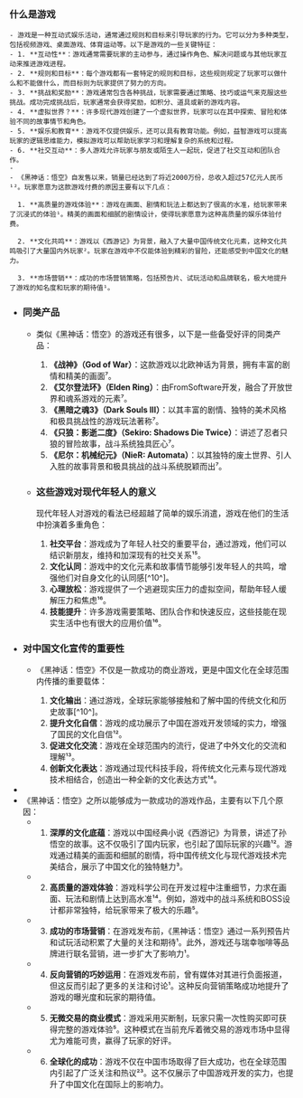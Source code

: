 ### 什么是游戏
	- 游戏是一种互动式娱乐活动，通常通过规则和目标来引导玩家的行为。它可以分为多种类型，包括视频游戏、桌面游戏、体育运动等。以下是游戏的一些关键特征：
	- 1. **互动性**：游戏通常需要玩家的主动参与，通过操作角色、解决问题或与其他玩家互动来推进游戏进程。
	- 2. **规则和目标**：每个游戏都有一套特定的规则和目标，这些规则规定了玩家可以做什么和不能做什么，而目标则为玩家提供了努力的方向。
	- 3. **挑战和奖励**：游戏通常包含各种挑战，玩家需要通过策略、技巧或运气来克服这些挑战。成功完成挑战后，玩家通常会获得奖励，如积分、道具或新的游戏内容。
	- 4. **虚拟世界？**：许多现代游戏创建了一个虚拟世界，玩家可以在其中探索、冒险和体验不同的故事情节和角色。
	- 5. **娱乐和教育**：游戏不仅提供娱乐，还可以具有教育功能。例如，益智游戏可以提高玩家的逻辑思维能力，模拟游戏可以帮助玩家学习和理解复杂的系统和过程。
	- 6. **社交互动**：多人游戏允许玩家与朋友或陌生人一起玩，促进了社交互动和团队合作。
	-
	- 《黑神话：悟空》自发售以来，销量已经达到了将近2000万份，总收入超过57亿元人民币¹²。玩家愿意为这款游戏付费的原因主要有以下几点：
	  
	  1. **高质量的游戏体验**：游戏在画面、剧情和玩法上都达到了很高的水准，给玩家带来了沉浸式的体验¹。精美的画面和细腻的剧情设计，使得玩家愿意为这种高质量的娱乐体验付费。
	  
	  2. **文化共鸣**：游戏以《西游记》为背景，融入了大量中国传统文化元素，这种文化共鸣吸引了大量国内外玩家²。玩家在游戏中不仅能体验到精彩的冒险，还能感受到中国文化的魅力。
	  
	  3. **市场营销**：成功的市场营销策略，包括预告片、试玩活动和品牌联名，极大地提升了游戏的知名度和玩家的期待值¹。
- ### 同类产品
	- 类似《黑神话：悟空》的游戏还有很多，以下是一些备受好评的同类产品：
	  
	  1. **《战神》（God of War）**：这款游戏以北欧神话为背景，拥有丰富的剧情和精美的画面⁷。
	  2. **《艾尔登法环》（Elden Ring）**：由FromSoftware开发，融合了开放世界和魂系游戏的元素⁷。
	  3. **《黑暗之魂3》（Dark Souls III）**：以其丰富的剧情、独特的美术风格和极具挑战性的游戏玩法著称⁷。
	  4. **《只狼：影逝二度》（Sekiro: Shadows Die Twice）**：讲述了忍者只狼的冒险故事，战斗系统独具匠心⁷。
	  5. **《尼尔：机械纪元》（NieR: Automata）**：以其独特的废土世界、引人入胜的故事背景和极具挑战的战斗系统脱颖而出⁷。
	- ### 这些游戏对现代年轻人的意义
	  
	  现代年轻人对游戏的看法已经超越了简单的娱乐消遣，游戏在他们的生活中扮演着多重角色：
	  
	  1. **社交平台**：游戏成为了年轻人社交的重要平台，通过游戏，他们可以结识新朋友，维持和加深现有的社交关系¹⁵。
	  2. **文化认同**：游戏中的文化元素和故事情节能够引发年轻人的共鸣，增强他们对自身文化的认同感[^10^]。
	  3. **心理放松**：游戏提供了一个逃避现实压力的虚拟空间，帮助年轻人缓解压力和焦虑¹⁶。
	  4. **技能提升**：许多游戏需要策略、团队合作和快速反应，这些技能在现实生活中也有很大的应用价值¹⁶。
- ### 对中国文化宣传的重要性
	- 《黑神话：悟空》不仅是一款成功的商业游戏，更是中国文化在全球范围内传播的重要载体：
	  
	  1. **文化输出**：通过游戏，全球玩家能够接触和了解中国的传统文化和历史故事[^10^]。
	  2. **提升文化自信**：游戏的成功展示了中国在游戏开发领域的实力，增强了国民的文化自信¹²。
	  3. **促进文化交流**：游戏在全球范围内的流行，促进了中外文化的交流和理解¹³。
	  4. **创新文化表达**：游戏通过现代科技手段，将传统文化元素与现代游戏技术相结合，创造出一种全新的文化表达方式¹⁴。
-
- 《黑神话：悟空》之所以能够成为一款成功的游戏作品，主要有以下几个原因：
	- 1. **深厚的文化底蕴**：游戏以中国经典小说《西游记》为背景，讲述了孙悟空的故事。这不仅吸引了国内玩家，也引起了国际玩家的兴趣¹²。游戏通过精美的画面和细腻的剧情，将中国传统文化与现代游戏技术完美结合，展示了中国文化的独特魅力³。
	- 2. **高质量的游戏体验**：游戏科学公司在开发过程中注重细节，力求在画面、玩法和剧情上达到高水准¹⁴。例如，游戏中的战斗系统和BOSS设计都非常独特，给玩家带来了极大的乐趣⁵。
	- 3. **成功的市场营销**：在游戏发布前，《黑神话：悟空》通过一系列预告片和试玩活动积累了大量的关注和期待¹。此外，游戏还与瑞幸咖啡等品牌进行联名营销，进一步扩大了影响力¹。
	- 4. **反向营销的巧妙运用**：在游戏发布前，曾有媒体对其进行负面报道，但这反而引起了更多的关注和讨论¹。这种反向营销策略成功地提升了游戏的曝光度和玩家的期待值。
	- 5. **无微交易的商业模式**：游戏采用买断制，玩家只需一次性购买即可获得完整的游戏体验⁵。这种模式在当前充斥着微交易的游戏市场中显得尤为难能可贵，赢得了玩家的好评。
	- 6. **全球化的成功**：游戏不仅在中国市场取得了巨大成功，也在全球范围内引起了广泛关注和热议²³。这不仅展示了中国游戏开发的实力，也提升了中国文化在国际上的影响力。